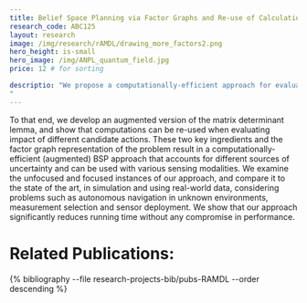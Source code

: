 ```yaml
---
title: Belief Space Planning via Factor Graphs and Re-use of Calculation
research_code: ABC125
layout: research
image: /img/research/rAMDL/drawing_more_factors2.png
hero_height: is-small
hero_image: /img/ANPL_quantum_field.jpg 
price: 12 # for sorting 

descriptio: "We propose a computationally-efficient approach for evaluating the information-theoretic term within belief space planning (BSP), where during belief propagation the state vector can be constant or augmented. We consider both unfocused and focused problem settings, whereas uncertainty reduction of the entire system or only of chosen variables is of interest, respectively. State of the art approaches typically propagate the belief state, for each candidate action, through calculation of the posterior information (or covariance) matrix and subsequently compute its determinant (required for entropy). In contrast, our approach reduces run-time complexity by avoiding these calculations. We formulate the problem in terms of factor graphs and show that belief propagation is not needed, requiring instead a one-time calculation that depends on (the increasing with time) state dimensionality, and per-candidate calculations that are independent of the latter. 
"
---
```


To that end, we develop an augmented version of the matrix determinant lemma, and show that computations can be re-used when evaluating impact of different candidate actions. These two key ingredients and the factor graph representation of the problem result in a computationally-efficient (augmented) BSP approach that accounts for different sources of uncertainty and can be used with various sensing modalities.  We examine the unfocused and focused instances of our approach, and compare it to the state of the art, in simulation and using real-world data, considering problems such as autonomous navigation in unknown environments, measurement selection and sensor deployment. We show that our approach significantly reduces running time without any compromise in performance.
<!-- add  youtube and bibliography Here-->

# Related Publications: 
{% bibliography --file research-projects-bib/pubs-RAMDL --order descending %}

